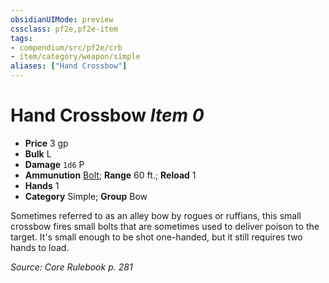 ```yaml
---
obsidianUIMode: preview
cssclass: pf2e,pf2e-item
tags:
- compendium/src/pf2e/crb
- item/category/weapon/simple
aliases: ["Hand Crossbow"]
---
```

# Hand Crossbow *Item 0*  

- **Price** 3 gp
- **Bulk** L
- **Damage** `1d6` P
- **Ammunution** [Bolt](bolt.md); **Range** 60 ft.; **Reload** 1
- **Hands** 1
- **Category** Simple; **Group** Bow 

Sometimes referred to as an alley bow by rogues or ruffians, this small crossbow fires small bolts that are sometimes used to deliver poison to the target. It's small enough to be shot one-handed, but it still requires two hands to load.

*Source: Core Rulebook p. 281*